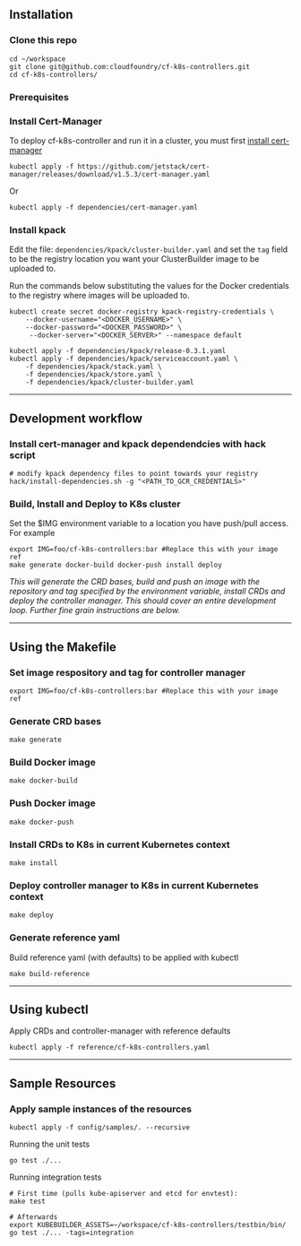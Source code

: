 ## Installation
### Clone this repo

```
cd ~/workspace
git clone git@github.com:cloudfoundry/cf-k8s-controllers.git
cd cf-k8s-controllers/
```

### Prerequisites

### Install Cert-Manager
To deploy cf-k8s-controller and run it in a cluster, you must first [install cert-manager](https://cert-manager.io/docs/installation/) 
```
kubectl apply -f https://github.com/jetstack/cert-manager/releases/download/v1.5.3/cert-manager.yaml
```
Or
```
kubectl apply -f dependencies/cert-manager.yaml
```

### Install kpack

Edit the file: `dependencies/kpack/cluster-builder.yaml` and set the `tag` field to be the registry location you want your ClusterBuilder image to be uploaded to.

Run the commands below substituting the values for the Docker credentials to the registry where images will be uploaded to.
```
kubectl create secret docker-registry kpack-registry-credentials \
    --docker-username="<DOCKER_USERNAME>" \
    --docker-password="<DOCKER_PASSWORD>" \
     --docker-server="<DOCKER_SERVER>" --namespace default

kubectl apply -f dependencies/kpack/release-0.3.1.yaml
kubectl apply -f dependencies/kpack/serviceaccount.yaml \
    -f dependencies/kpack/stack.yaml \
    -f dependencies/kpack/store.yaml \
    -f dependencies/kpack/cluster-builder.yaml
```

---
## Development workflow

### Install cert-manager and kpack dependendcies with hack script
```
# modify kpack dependency files to point towards your registry
hack/install-dependencies.sh -g "<PATH_TO_GCR_CREDENTIALS>"
```

### Build, Install and Deploy to K8s cluster
Set the $IMG environment variable to a location you have push/pull access. For example 
```
export IMG=foo/cf-k8s-controllers:bar #Replace this with your image ref
make generate docker-build docker-push install deploy
```
*This will generate the CRD bases, build and push an image with the repository and tag specified by the environment variable, install CRDs and deploy the controller manager. This should cover an entire development loop. Further fine grain instructions are below.*

---
## Using the Makefile
### Set image respository and tag for controller manager
```
export IMG=foo/cf-k8s-controllers:bar #Replace this with your image ref
```
### Generate CRD bases
```
make generate
```
### Build Docker image
```
make docker-build
```
### Push Docker image
```
make docker-push
```
### Install CRDs to K8s in current Kubernetes context
```
make install
```
### Deploy controller manager to K8s in current Kubernetes context
```
make deploy
```

### Generate reference yaml
Build reference yaml (with defaults) to be applied with kubectl
```
make build-reference
```
---
## Using kubectl
Apply CRDs and controller-manager with reference defaults
```
kubectl apply -f reference/cf-k8s-controllers.yaml
```
---
## Sample Resources
### Apply sample instances of the resources
```
kubectl apply -f config/samples/. --recursive
```

Running the unit tests
```
go test ./...
```

Running integration tests
```
# First time (pulls kube-apiserver and etcd for envtest):
make test

# Afterwards
export KUBEBUILDER_ASSETS=~/workspace/cf-k8s-controllers/testbin/bin/
go test ./... -tags=integration
```

